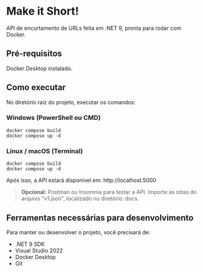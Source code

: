 # Make it Short!

API de encurtamento de URLs feita em .NET 9, pronta para rodar com Docker.

## Pré-requisitos

Docker Desktop instalado.

## Como executar

No diretório raiz do projeto, executar os comandos:

### Windows (PowerShell ou CMD)

```
docker compose build
docker compose up -d
```

### Linux / macOS (Terminal)
```
docker compose build
docker compose up -d
```

Após isso, a API estará disponível em: http://localhost:5000

> **Opcional:** Postman ou Insomnia para testar a API. Importe as rotas do arquivo "v1.json", localizado no diretório: docs.

## Ferramentas necessárias para desenvolvimento

Para manter ou desenvolver o projeto, você precisará de:

- .NET 9 SDK
- Visual Studio 2022
- Docker Desktop
- Git
